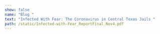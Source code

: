 ```yaml
---
show: false
name: "Blog "
text: "Infected With Fear: The Coronavirus in Central Texas Jails "
path: /static/Infected-with-Fear_ReportFinal_Nov4.pdf
---
```

